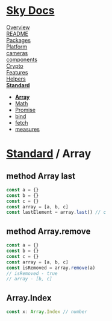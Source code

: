 <!--- This Array was auto-generated using "npx sky readme" --> 

# [Sky Docs](../../README.md)

[Overview](..%2F..%2Fdocs%2FOverview.md)   
[README](..%2F..%2F-examples%2Fcameras%2FSkyPerspectiveCamera%2FREADME.md)   
[Packages](..%2F..%2F%40pkgs%2FPackages.md)   
[Platform](..%2F..%2F%40platform%2FPlatform.md)   
[cameras](..%2F..%2Fcameras%2Fcameras.md)   
[components](..%2F..%2Fcomponents%2Fcomponents.md)   
[Crypto](..%2F..%2Fcrypto%2FCrypto.md)   
[Features](..%2F..%2Ffeatures%2FFeatures.md)   
[Helpers](..%2F..%2Fhelpers%2FHelpers.md)   
**[Standard](..%2F..%2Fstandard%2FStandard.md)**   
* **[Array](..%2F..%2Fstandard%2FArray%2FArray.md)**
* [Math](..%2F..%2Fstandard%2FMath%2FMath.md)
* [Promise](..%2F..%2Fstandard%2FPromise%2FPromise.md)
* [bind](..%2F..%2Fstandard%2Fbind%2Fbind.md)
* [fetch](..%2F..%2Fstandard%2Ffetch%2Ffetch.md)
* [measures](..%2F..%2Fstandard%2Fmeasures%2Fmeasures.md)
  
# [Standard](..%2F..%2Fstandard%2FStandard.md) / Array

## method Array last

```typescript
const a = {}
const b = {}
const c = {}
const array = [a, b, c]
const lastElement = array.last() // c

```

## method Array.remove

```typescript
const a = {}
const b = {}
const c = {}
const array = [a, b, c]
const isRemoved = array.remove(a)
// isRemoved - true
// array - [b, c]

```

## Array.Index

```typescript
const x: Array.Index // number

```
